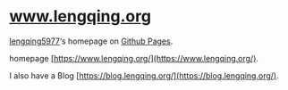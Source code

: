 # www.lengqing.org

[lengqing5977](https://github.com/lengqing5977)‘s homepage on [Github Pages](https://[pages.github.com).





homepage [https://www.lengqing.org/](https://www.lengqing.org/).

I also have a Blog  [https://blog.lengqing.org/](https://blog.lengqing.org/).



